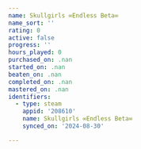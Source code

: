 ```yaml
---
name: Skullgirls ∞Endless Beta∞
name_sort: ''
rating: 0
active: false
progress: ''
hours_played: 0
purchased_on: .nan
started_on: .nan
beaten_on: .nan
completed_on: .nan
mastered_on: .nan
identifiers:
  - type: steam
    appid: '208610'
    name: Skullgirls ∞Endless Beta∞
    synced_on: '2024-08-30'

---
```


